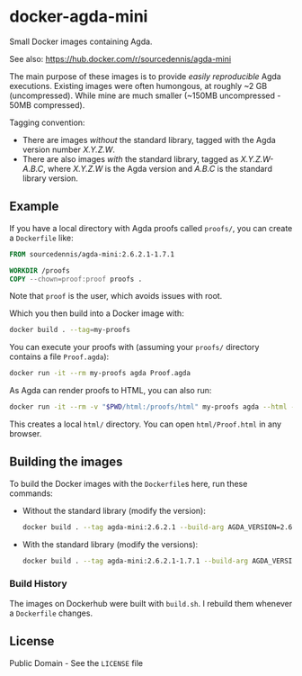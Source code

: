 # docker-agda-mini

Small Docker images containing Agda.

See also: https://hub.docker.com/r/sourcedennis/agda-mini

The main purpose of these images is to provide *easily reproducible* Agda executions. Existing images were often humongous, at roughly \~2 GB (uncompressed). While mine are much smaller (\~150MB uncompressed - 50MB compressed).

Tagging convention:

* There are images *without* the standard library, tagged with the Agda version number *X.Y.Z.W*.
* There are also images *with* the standard library, tagged as *X.Y.Z.W-A.B.C*, where *X.Y.Z.W* is the Agda version and *A.B.C* is the standard library version.

## Example

If you have a local directory with Agda proofs called `proofs/`, you can create a `Dockerfile` like:

```Dockerfile
FROM sourcedennis/agda-mini:2.6.2.1-1.7.1

WORKDIR /proofs
COPY --chown=proof:proof proofs .
```

Note that `proof` is the user, which avoids issues with root.

Which you then build into a Docker image with:
```bash
docker build . --tag=my-proofs
```

You can execute your proofs with (assuming your `proofs/` directory contains a file `Proof.agda`):
```bash
docker run -it --rm my-proofs agda Proof.agda
```

As Agda can render proofs to HTML, you can also run:
```bash
docker run -it --rm -v "$PWD/html:/proofs/html" my-proofs agda --html --html-dir=html Proof.agda
```
This creates a local `html/` directory. You can open `html/Proof.html` in any browser.

## Building the images

To build the Docker images with the `Dockerfile`s here, run these commands:

* Without the standard library (modify the version):
  ```bash
  docker build . --tag agda-mini:2.6.2.1 --build-arg AGDA_VERSION=2.6.2.1 --file Dockerfile
  ```
* With the standard library (modify the versions):
  ```bash
  docker build . --tag agda-mini:2.6.2.1-1.7.1 --build-arg AGDA_VERSION=2.6.2.1 --build-arg STDLIB_VERSION=1.7.1 --file stdlib.Dockerfile
  ```

### Build History

The images on Dockerhub were built with `build.sh`. I rebuild them whenever a `Dockerfile` changes.

## License

Public Domain - See the `LICENSE` file
